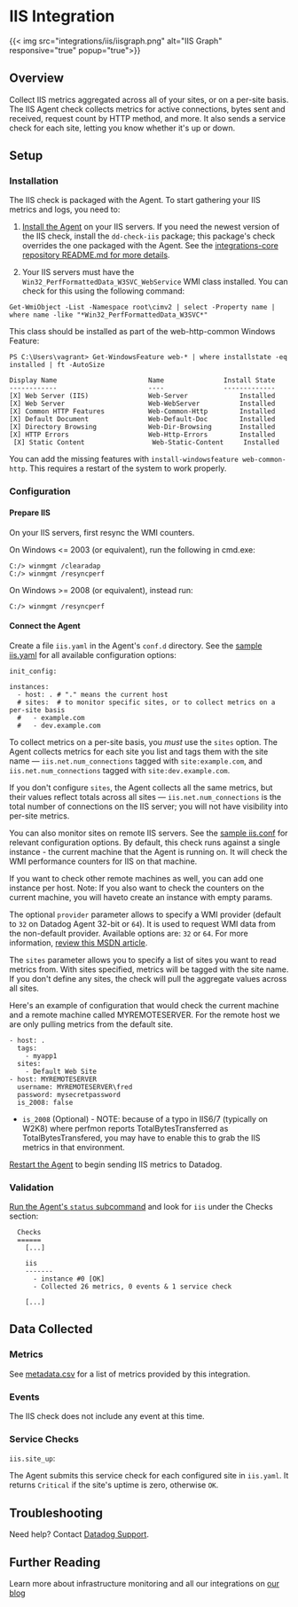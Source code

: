 # IIS Integration
{{< img src="integrations/iis/iisgraph.png" alt="IIS Graph" responsive="true" popup="true">}}

## Overview

Collect IIS metrics aggregated across all of your sites, or on a per-site basis. The IIS Agent check collects metrics for active connections, bytes sent and received, request count by HTTP method, and more. It also sends a service check for each site, letting you know whether it's up or down.

## Setup
### Installation

The IIS check is packaged with the Agent. To start gathering your IIS metrics and logs, you need to:

1. [Install the Agent](https://app.datadoghq.com/account/settings#agent) on your IIS servers. If you need the newest version of the IIS check, install the `dd-check-iis` package; this package's check overrides the one packaged with the Agent. See the [integrations-core repository README.md for more details](https://github.com/DataDog/integrations-core#installing-the-integrations).

2. Your IIS servers must have the `Win32_PerfFormattedData_W3SVC_WebService` WMI class installed.
  You can check for this using the following command:
  ```
  Get-WmiObject -List -Namespace root\cimv2 | select -Property name | where name -like "*Win32_PerfFormattedData_W3SVC*"
  ```

  This class should be installed as part of the web-http-common Windows Feature:

  ```
  PS C:\Users\vagrant> Get-WindowsFeature web-* | where installstate -eq installed | ft -AutoSize

  Display Name                       Name               Install State
  ------------                       ----               -------------
  [X] Web Server (IIS)               Web-Server             Installed
  [X] Web Server                     Web-WebServer          Installed
  [X] Common HTTP Features           Web-Common-Http        Installed
  [X] Default Document               Web-Default-Doc        Installed
  [X] Directory Browsing             Web-Dir-Browsing       Installed
  [X] HTTP Errors                    Web-Http-Errors        Installed
  [X] Static Content                 Web-Static-Content     Installed
  ```

  You can add the missing features with `install-windowsfeature web-common-http`. This requires a restart of the system to work properly.

### Configuration
#### Prepare IIS

On your IIS servers, first resync the WMI counters.

On Windows <= 2003 (or equivalent), run the following in cmd.exe:

```
C:/> winmgmt /clearadap
C:/> winmgmt /resyncperf
```

On Windows >= 2008 (or equivalent), instead run:

```
C:/> winmgmt /resyncperf
```

#### Connect the Agent

Create a file `iis.yaml` in the Agent's `conf.d` directory. See the [sample iis.yaml](https://github.com/DataDog/integrations-core/blob/master/iis/conf.yaml.example) for all available configuration options:

```
init_config:

instances:
  - host: . # "." means the current host
  # sites:  # to monitor specific sites, or to collect metrics on a per-site basis
  #   - example.com
  #   - dev.example.com
```

To collect metrics on a per-site basis, you *must* use the `sites` option. The Agent collects metrics for each site you list and tags them with the site name — `iis.net.num_connections` tagged with `site:example.com`, and `iis.net.num_connections` tagged with `site:dev.example.com`.

If you don't configure `sites`, the Agent collects all the same metrics, but their values reflect totals across all sites — `iis.net.num_connections` is the total number of connections on the IIS server; you will not have visibility into per-site metrics.

You can also monitor sites on remote IIS servers. See the [sample iis.conf](https://github.com/DataDog/integrations-core/blob/master/iis/conf.yaml.example) for relevant configuration options. By default, this check runs against a single instance - the current machine that the Agent is running on. It will check the WMI performance counters for IIS on that machine.

If you want to check other remote machines as well, you can add one instance per host.
Note: If you also want to check the counters on the current machine, you will haveto create an instance with empty params.

The optional `provider` parameter allows to specify a WMI provider (default to `32` on Datadog Agent 32-bit or `64`). It is used to request WMI data from the non-default provider. Available options are: `32` or `64`. For more information, [review this MSDN article](https://msdn.microsoft.com/en-us/library/aa393067.aspx).

The `sites` parameter allows you to specify a list of sites you want to read metrics from. With sites specified, metrics will be tagged with the site name. If you don't define any sites, the check will pull the aggregate values across all sites.

Here's an example of configuration that would check the current machine and a remote machine called MYREMOTESERVER. For the remote host we are only pulling metrics from the default site.

```
- host: .
  tags:
    - myapp1
  sites:
    - Default Web Site
- host: MYREMOTESERVER
  username: MYREMOTESERVER\fred
  password: mysecretpassword
  is_2008: false
```

* `is_2008` (Optional) - NOTE: because of a typo in IIS6/7 (typically on W2K8) where perfmon reports TotalBytesTransferred as TotalBytesTransfered, you may have to enable this to grab the IIS metrics in that environment.

[Restart the Agent](https://docs.datadoghq.com/agent/faq/start-stop-restart-the-datadog-agent) to begin sending IIS metrics to Datadog.

### Validation

[Run the Agent's `status` subcommand](https://docs.datadoghq.com/agent/faq/agent-status-and-information/) and look for `iis` under the Checks section:

```
  Checks
  ======
    [...]

    iis
    -------
      - instance #0 [OK]
      - Collected 26 metrics, 0 events & 1 service check

    [...]
```

## Data Collected
### Metrics

See [metadata.csv](https://github.com/DataDog/integrations-core/blob/master/iis/metadata.csv) for a list of metrics provided by this integration.

### Events
The IIS check does not include any event at this time.

### Service Checks

`iis.site_up`:

The Agent submits this service check for each configured site in `iis.yaml`. It returns `Critical` if the site's uptime is zero, otherwise `OK`.

## Troubleshooting
Need help? Contact [Datadog Support](http://docs.datadoghq.com/help/).

## Further Reading
Learn more about infrastructure monitoring and all our integrations on [our blog](https://www.datadoghq.com/blog/)
